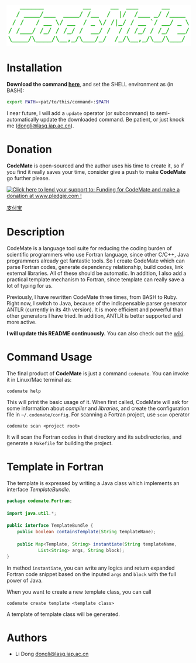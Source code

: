 ![ASCII logo here](https://github.com/dongli/CodeMate/raw/master/docs/ascii_logo.png)

# Installation

**Download the command [here](https://github.com/dongli/CodeMate/raw/master/products/codemate)**,
and set the SHELL environment as (in BASH):

```BASH
export PATH=<pat/to/this/command>:$PATH
```

I near future, I will add a `update` operator (or subcommand) to semi-automatically
update the downloaded command. Be patient, or just knock me (<dongli@lasg.iap.ac.cn>).

# Donation

**CodeMate** is open-sourced and the author uses his time to create it, so if you find it really saves your time, consider give a push to make **CodeMate** go further please.

<a href='http://www.pledgie.com/campaigns/20230'><img alt='Click here to lend your support to: Funding for CodeMate and make a donation at www.pledgie.com !' src='http://www.pledgie.com/campaigns/20230.png?skin_name=chrome' border='0' /></a>

[֧支付宝](https://me.alipay.com/dongli1985)

# Description

CodeMate is a language tool suite for reducing the coding burden of scientific
programmers who use Fortran language, since other C/C++, Java programmers
already get fantastic tools. So I create CodeMate which can parse Fortran codes,
generate dependency relationship, build codes, link external libraries. All of
these should be automatic. In addition, I also add a practical template
mechanism to Fortran, since template can really save a lot of typing for us.

Previously, I have rewritten CodeMate three times, from BASH to Ruby. Right
now, I switch to Java, because of the indispensable parser generator ANTLR
(currently in its 4th version). It is more efficient and powerful than other
generators I have tried. In addition, ANTLR is better supported and more active.

**I will update this README continuously.** You can also check out the [wiki](https://github.com/dongli/CodeMate/wiki).

# Command Usage

The final product of **CodeMate** is just a command `codemate`. You can invoke
it in Linux/Mac terminal as:

```
codemate help
```

This will print the basic usage of it. When first called, CodeMate will ask for
some information about *compiler* and *libraries*, and create the configuration file
in `~/.codemate/config`. For scanning a Fortran project, use `scan` operator

```
codemate scan <project root>
```

It will scan the Fortran codes in that directory and its subdirectories, and
generate a `Makefile` for building the project.

# Template in Fortran

The template is expressed by writing a Java class which implements an interface
*TemplateBundle*.

```Java
package codemate.Fortran;

import java.util.*;

public interface TemplateBundle {
    public boolean containsTemplate(String templateName);

    public Map<Template, String> instantiate(String templateName,
            List<String> args, String block);
}
```

In method `instantiate`, you can write any logics and return expanded Fortran code
snippet based on the inputed `args` and `block` with the full power of Java.

When you want to create a new template class, you can call

```
codemate create template <template class>
```

A template of template class will be generated.

# Authors

* Li Dong <dongli@lasg.iap.ac.cn>
